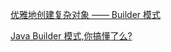 [优雅地创建复杂对象 —— Builder 模式](https://blog.csdn.net/justloveyou_/article/details/78298420)

[Java Builder 模式,你搞懂了么?](https://juejin.im/post/5c2088205188251920598d85)